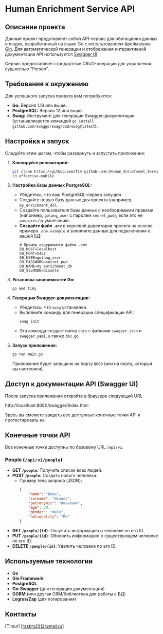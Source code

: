 # Human Enrichment Service API

## Описание проекта

Данный проект представляет собой API-сервис для обогащения данных о людях, разработанный на языке Go с использованием фреймворка [Gin](https://gin-gonic.com/docs/). Для автоматической генерации и отображения интерактивной документации API используется [Swagger UI](https://swagger.io/tools/swagger-ui/).

Сервис предоставляет стандартные CRUD-операции для управления сущностью "Person".

## Требования к окружению

Для успешного запуска проекта вам потребуются:

* **Go:** Версия 1.18 или выше.
* **PostgreSQL:** Версия 12 или выше.
* **Swag:** Инструмент для генерации Swagger-документации (устанавливается командой `go install github.com/swaggo/swag/cmd/swag@latest`).

## Настройка и запуск

Следуйте этим шагам, чтобы развернуть и запустить приложение:

1.  **Клонируйте репозиторий:**
    ```bash
    git clone https://github.com/Tim-github-user/Human_Enrichment_Service_API.git
    cd effective-mobile
    ```

2.  **Настройка базы данных PostgreSQL:**
    * Убедитесь, что ваш PostgreSQL-сервер запущен.
    * Создайте новую базу данных для проекта (например, `my_enrichment_db`).
    * Создайте пользователя базы данных с необходимыми правами (например, `golang_user` с паролем `secret_pwd`), если это не `postgres` по умолчанию.
    * **Создайте файл `.env`** в корневой директории проекта на основе примера `.env.example` и заполните данные для подключения к вашей БД:
        ```
        # Пример содержимого файла .env
        DB_HOST=localhost
        DB_PORT=5432
        DB_USER=golang_user
        DB_PASSWORD=secret_pwd
        DB_NAME=my_enrichment_db
        DB_SSLMODE=disable
        ```

3.  **Установка зависимостей Go:**
    ```bash
    go mod tidy
    ```

4.  **Генерация Swagger-документации:**
    * Убедитесь, что `swag` установлен.
    * Выполните команду для генерации спецификации API:
        ```bash
        swag init
        ```
    * Эта команда создаст папку `docs` с файлами `swagger.json` и `swagger.yaml`, а также `doc.go`.

5.  **Запуск приложения:**
    ```bash
    go run main.go
    ```
    Приложение будет запущено на порту `8080` (или на порту, который вы настроили).

## Доступ к документации API (Swagger UI)

После запуска приложения откройте в браузере следующий URL:

http://localhost:8080/swagger/index.html

Здесь вы сможете увидеть все доступные конечные точки API и протестировать их.

## Конечные точки API

Все конечные точки доступны по базовому URL `/api/v1`.

### People (`/api/v1/people`)

* **GET `/people`**: Получить список всех людей.
* **POST `/people`**: Создать нового человека.
    * Пример тела запроса (JSON):
        ```json
        {
            "name": "Иван",
            "surname": "Иванов",
            "patronymic": "Иванович",
            "age": 30,
            "gender": "male",
            "nationality": "RU"
        }
        ```
* **GET `/people/{id}`**: Получить информацию о человеке по его ID.
* **PUT `/people/{id}`**: Обновить информацию о существующем человеке по его ID.
* **DELETE `/people/{id}`**: Удалить человека по его ID.

## Используемые технологии

* **Go**
* **Gin Framework**
* **PostgreSQL**
* **Go-Swagger** (для генерации документации)
* **GORM** (или другая ORM/библиотека для работы с БД)
* **Logrus/Zap** (для логирования)

## Контакты

[Timur]
[rastim2012@mail.ru]